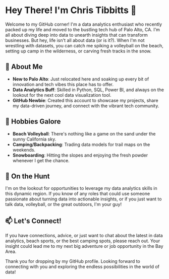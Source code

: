 # Hey There! I'm Chris Tibbitts 👋

Welcome to my GitHub corner! I'm a data analytics enthusiast who recently packed up my life and moved to the bustling tech hub of Palo Alto, CA. I'm all about diving deep into data to unearth insights that can transform businesses. But hey, life isn't all about data (or is it?). When I'm not wrestling with datasets, you can catch me spiking a volleyball on the beach, setting up camp in the wilderness, or carving fresh tracks in the snow.

## 🚀 About Me
- **New to Palo Alto**: Just relocated here and soaking up every bit of innovation and tech vibes this place has to offer.
- **Data Analytics Buff**: Skilled in Python, SQL, Power BI, and always on the lookout for the next cool data visualization tool.
- **GitHub Newbie**: Created this account to showcase my projects, share my data-driven journey, and connect with the vibrant tech community.

## 🏐 Hobbies Galore
- **Beach Volleyball**: There's nothing like a game on the sand under the sunny California sky.
- **Camping/Backpacking**: Trading data models for trail maps on the weekends.
- **Snowboarding**: Hitting the slopes and enjoying the fresh powder whenever I get the chance.

## 💼 On the Hunt
I'm on the lookout for opportunities to leverage my data analytics skills in this dynamic region. If you know of any roles that could use someone passionate about turning data into actionable insights, or if you just want to talk data, volleyball, or the great outdoors, I'm your guy!

## 📫 Let's Connect!
If you have connections, advice, or just want to chat about the latest in data analytics, beach sports, or the best camping spots, please reach out. Your insight could lead me to my next big adventure or job opportunity in the Bay Area.

Thank you for dropping by my GitHub profile. Looking forward to connecting with you and exploring the endless possibilities in the world of data!



<!--
**ctibby/ctibby** is a ✨ _special_ ✨ repository because its `README.md` (this file) appears on your GitHub profile.

Here are some ideas to get you started:

- 🔭 I’m currently working on ...
- 🌱 I’m currently learning ...
- 👯 I’m looking to collaborate on ...
- 🤔 I’m looking for help with ...
- 💬 Ask me about ...
- 📫 How to reach me: ...
- 😄 Pronouns: ...
- ⚡ Fun fact: ...
-->
